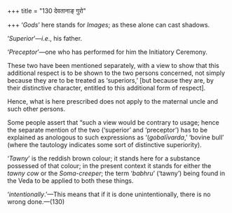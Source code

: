 +++
title = "130 देवतानाङ् गुरो"

+++
‘*Gods*’ here stands for *Images*; as these alone can cast shadows.

‘*Superior*’—*i.e*., his father.

‘*Preceptor*’—one who has performed for him the Initiatory Ceremony.

These two have been mentioned separately, with a view to show that this
additional respect is to be shown to the two persons concerned, not
simply because they are to be treated as ‘superiors,’ \[but because they
are, by their distinctive character, entitled to this additional form of
respect\].

Hence, what is here prescribed does not apply to the maternal uncle and
such other persons.

Some people assert that “such a view would be contrary to usage; hence
the separate mention of the two (‘superior’ and ‘preceptor’) has to be
explained as anologous to such expressions as ‘(*gobalīvarda*,’ ‘bovine
bull’ (where the tautology indicates some sort of distinctive
superiority).

‘*Tawny*’ is the reddish brown colour; it stands here for a substance
possessed of that colour; in the present context it stands for either
the *tawny cow* or the *Soma-creeper*; the term ‘*babhru*’ (‘tawny’)
being found in the Veda to be applied to both these things.

‘*intentionally*.’—This means that if it is done unintentionally, there
is no wrong done.—(130)


